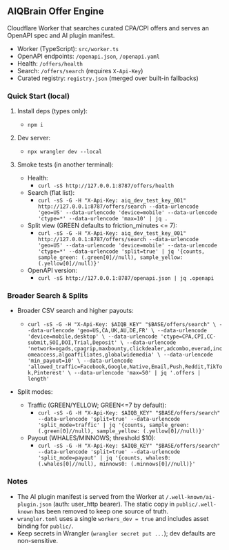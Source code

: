 ## AIQBrain Offer Engine

Cloudflare Worker that searches curated CPA/CPI offers and serves an OpenAPI spec and AI plugin manifest.

- Worker (TypeScript): `src/worker.ts`
- OpenAPI endpoints: `/openapi.json`, `/openapi.yaml`
- Health: `/offers/health`
- Search: `/offers/search` (requires `X-Api-Key`)
- Curated registry: `registry.json` (merged over built-in fallbacks)

### Quick Start (local)

1) Install deps (types only):
   - `npm i`

2) Dev server:
   - `npx wrangler dev --local`

3) Smoke tests (in another terminal):
   - Health:
     - `curl -sS http://127.0.0.1:8787/offers/health`
   - Search (flat list):
     - `curl -sS -G -H "X-Api-Key: aiq_dev_test_key_001" http://127.0.0.1:8787/offers/search --data-urlencode 'geo=US' --data-urlencode 'device=mobile' --data-urlencode 'ctype=*' --data-urlencode 'max=10' | jq .`
   - Split view (GREEN defaults to friction_minutes <= 7):
     - `curl -sS -G -H "X-Api-Key: aiq_dev_test_key_001" http://127.0.0.1:8787/offers/search --data-urlencode 'geo=US' --data-urlencode 'device=mobile' --data-urlencode 'ctype=*' --data-urlencode 'split=true' | jq '{counts, sample_green: (.green[0]//null), sample_yellow: (.yellow[0]//null)}'`
   - OpenAPI version:
     - `curl -sS http://127.0.0.1:8787/openapi.json | jq .openapi`

### Broader Search & Splits

- Broader CSV search and higher payouts:
  - `curl -sS -G -H "X-Api-Key: $AIQB_KEY" "$BASE/offers/search" \
    --data-urlencode 'geo=US,CA,UK,AU,DE,FR' \
    --data-urlencode 'device=mobile,desktop' \
    --data-urlencode 'ctype=CPA,CPI,CC-submit,SOI,DOI,Trial,Deposit' \
    --data-urlencode 'network=ogads,cpagrip,maxbounty,clickdealer,adcombo,everad,incomeaccess,algoaffiliates,globalwidemedia' \
    --data-urlencode 'min_payout=10' \
    --data-urlencode 'allowed_traffic=Facebook,Google,Native,Email,Push,Reddit,TikTok,Pinterest' \
    --data-urlencode 'max=50' | jq '.offers | length'`

- Split modes:
  - Traffic (GREEN/YELLOW; GREEN<=7 by default):
    - `curl -sS -G -H "X-Api-Key: $AIQB_KEY" "$BASE/offers/search" --data-urlencode 'split=true' --data-urlencode 'split_mode=traffic' | jq '{counts, sample_green: (.green[0]//null), sample_yellow: (.yellow[0]//null)}'`
  - Payout (WHALES/MINNOWS; threshold $10):
    - `curl -sS -G -H "X-Api-Key: $AIQB_KEY" "$BASE/offers/search" --data-urlencode 'split=true' --data-urlencode 'split_mode=payout' | jq '{counts, whales0: (.whales[0]//null), minnows0: (.minnows[0]//null)}'`

### Notes

- The AI plugin manifest is served from the Worker at `/.well-known/ai-plugin.json` (auth: user_http bearer). The static copy in `public/.well-known` has been removed to keep one source of truth.
- `wrangler.toml` uses a single `workers_dev = true` and includes asset binding for `public/`.
- Keep secrets in Wrangler (`wrangler secret put ...`); dev defaults are non-sensitive.
